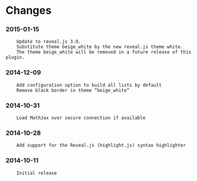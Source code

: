 Changes
=======

###     2015-01-15

        Update to reveal.js 3.0.
        Substitute theme beige_white by the new reveal.js theme white.
        The theme beige_white will be removed in a future release of this plugin.


###    2014-12-09

        Add configuration option to build all lists by default
        Remove black border in theme “beige_white”


###    2014-10-31

        Load MathJax over secure connection if available


###    2014-10-28

        Add support for the Reveal.js (highlight.js) syntax highlighter


###    2014-10-11
        Initial release


